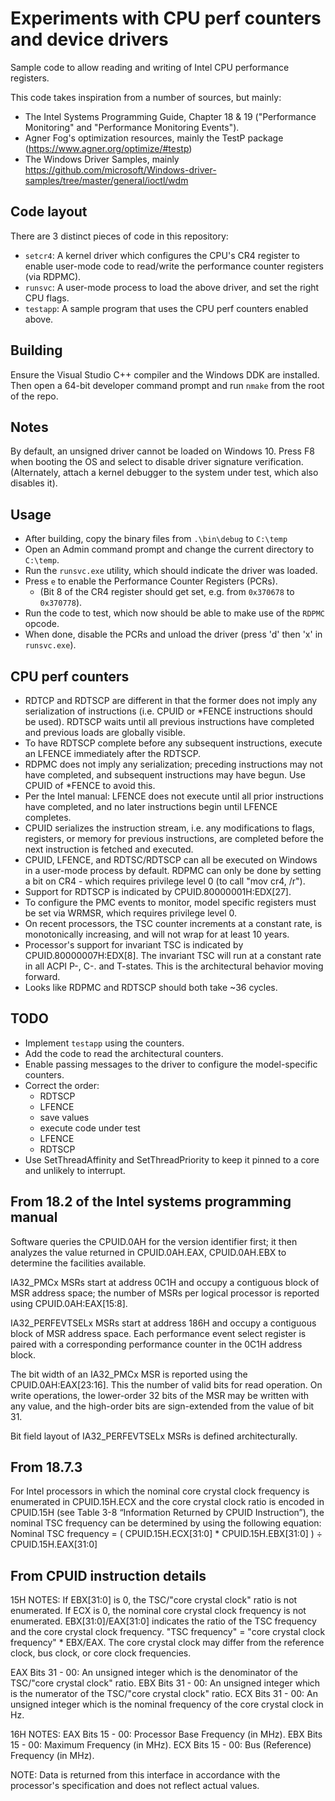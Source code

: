 # Experiments with CPU perf counters and device drivers

Sample code to allow reading and writing of Intel CPU performance registers.

This code takes inspiration from a number of sources, but mainly:

- The Intel Systems Programming Guide, Chapter 18 & 19 ("Performance Monitoring"
and "Performance Monitoring Events").
- Agner Fog's optimization resources, mainly the TestP package (<https://www.agner.org/optimize/#testp>)
- The Windows Driver Samples, mainly <https://github.com/microsoft/Windows-driver-samples/tree/master/general/ioctl/wdm>

## Code layout

There are 3 distinct pieces of code in this repository:

- `setcr4`: A kernel driver which configures the CPU's CR4 register to enable
user-mode code to read/write the performance counter registers (via RDPMC).
- `runsvc`: A user-mode process to load the above driver, and set the right CPU flags.
- `testapp`: A sample program that uses the CPU perf counters enabled above.

## Building

Ensure the Visual Studio C++ compiler and the Windows DDK are installed. Then open
a 64-bit developer command prompt and run `nmake` from the root of the repo.

## Notes

By default, an unsigned driver cannot be loaded on Windows 10. Press F8 when
booting the OS and select to disable driver signature verification. (Alternately,
attach a kernel debugger to the system under test, which also disables it).

## Usage

- After building, copy the binary files from `.\bin\debug` to `C:\temp`
- Open an Admin command prompt and change the current directory to `C:\temp`.
- Run the `runsvc.exe` utility, which should indicate the driver was loaded.
- Press `e` to enable the Performance Counter Registers (PCRs).
  - (Bit 8 of the CR4 register should get set, e.g. from `0x370678` to `0x370778`).
- Run the code to test, which now should be able to make use of the `RDPMC` opcode.
- When done, disable the PCRs and unload the driver (press 'd' then 'x' in `runsvc.exe`).

## CPU perf counters

- RDTCP and RDTSCP are different in that the former does not imply any serialization
  of instructions (i.e. CPUID or *FENCE instructions should be used). RDTSCP waits
  until all previous instructions have completed and previous loads are globally
  visible.
- To have RDTSCP complete before any subsequent instructions, execute an LFENCE
  immediately after the RDTSCP.
- RDPMC does not imply any serialization; preceding instructions may not have completed,
  and subsequent instructions may have begun. Use CPUID of *FENCE to avoid this.
- Per the Intel manual: LFENCE does not execute until all prior instructions have
  completed, and no later instructions begin until LFENCE completes.
- CPUID serializes the instruction stream, i.e. any modifications to flags, registers,
  or memory for previous instructions, are completed before the next instruction
  is fetched and executed.
- CPUID, LFENCE, and RDTSC/RDTSCP can all be executed on Windows in a user-mode
  process by default. RDPMC can only be done by setting a bit on CR4 - which requires
  privilege level 0 (to call "mov cr4, /r").
- Support for RDTSCP is indicated by CPUID.80000001H:EDX[27].
- To configure the PMC events to monitor, model specific registers must be set via
  WRMSR, which requires privilege level 0.
- On recent processors, the TSC counter increments at a constant rate, is monotonically
  increasing, and will not wrap for at least 10 years.
- Processor's support for invariant TSC is indicated by CPUID.80000007H:EDX[8].
  The invariant TSC will run at a constant rate in all ACPI P-, C-. and T-states.
  This is the architectural behavior moving forward.
- Looks like RDPMC and RDTSCP should both take ~36 cycles.

## TODO

- Implement `testapp` using the counters.
- Add the code to read the architectural counters.
- Enable passing messages to the driver to configure the model-specific counters.
- Correct the order:
  - RDTSCP
  - LFENCE
  - save values
  - execute code under test
  - LFENCE
  - RDTSCP
- Use SetThreadAffinity and SetThreadPriority to keep it pinned to a core and unlikely
  to interrupt.

## From 18.2 of the Intel systems programming manual

Software queries the CPUID.0AH for the version identifier first; it then analyzes
the value returned in CPUID.0AH.EAX, CPUID.0AH.EBX to determine the facilities available.

IA32_PMCx MSRs start at address 0C1H and occupy a contiguous block of MSR address space; the number of
MSRs per logical processor is reported using CPUID.0AH:EAX[15:8].

IA32_PERFEVTSELx MSRs start at address 186H and occupy a contiguous block of MSR address space. Each
performance event select register is paired with a corresponding performance counter in the 0C1H address
block.

The bit width of an IA32_PMCx MSR is reported using the CPUID.0AH:EAX[23:16]. This the number of valid bits
for read operation. On write operations, the lower-order 32 bits of the MSR may be written with any value, and
the high-order bits are sign-extended from the value of bit 31.

Bit field layout of IA32_PERFEVTSELx MSRs is defined architecturally.


## From 18.7.3

For Intel processors in which the nominal core crystal clock frequency is enumerated in CPUID.15H.ECX and the
core crystal clock ratio is encoded in CPUID.15H (see Table 3-8 “Information Returned by CPUID Instruction”), the
nominal TSC frequency can be determined by using the following equation:
Nominal TSC frequency = ( CPUID.15H.ECX[31:0] * CPUID.15H.EBX[31:0] ) ÷ CPUID.15H.EAX[31:0]

## From CPUID instruction details

15H NOTES:
If EBX[31:0] is 0, the TSC/"core crystal clock" ratio is not enumerated.
If ECX is 0, the nominal core crystal clock frequency is not enumerated.
EBX[31:0]/EAX[31:0] indicates the ratio of the TSC frequency and the core crystal clock frequency.
"TSC frequency" = "core crystal clock frequency" * EBX/EAX.
The core crystal clock may differ from the reference clock, bus clock, or core clock frequencies.

EAX Bits 31 - 00: An unsigned integer which is the denominator of the TSC/"core crystal clock" ratio.
EBX Bits 31 - 00: An unsigned integer which is the numerator of the TSC/"core crystal clock" ratio.
ECX Bits 31 - 00: An unsigned integer which is the nominal frequency of the core crystal clock in Hz.

16H NOTES:
EAX Bits 15 - 00: Processor Base Frequency (in MHz).
EBX Bits 15 - 00: Maximum Frequency (in MHz).
ECX Bits 15 - 00: Bus (Reference) Frequency (in MHz).

NOTE: Data is returned from this interface in accordance with the processor's specification and does not reflect
actual values.
